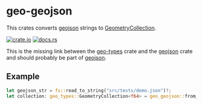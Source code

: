 # geo-geojson

This crates converts [geojson](https://geojson.org/) strings to [GeometryCollection](https://docs.rs/geo-types/0.4.3/geo_types/struct.GeometryCollection.html).

[![crate.io](https://img.shields.io/crates/v/geo-geojson.svg)](https://crates.io/crates/geo-geojson)
[![docs.rs](https://docs.rs/geo-geojson/badge.svg)](https://docs.rs/geo-geojson)

This is the missing link between the [geo-types](https://github.com/georust/geo) crate and the [geojson](https://github.com/georust/geojson) crate and should probably be part of [geojson](https://github.com/georust/geojson).

## Example

```rust
let geojson_str = fs::read_to_string("src/tests/demo.json")?;
let collection: geo_types::GeometryCollection<f64> = geo_geojson::from_str(&geojson_str)?;
```
